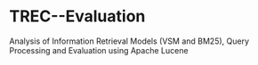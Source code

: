 TREC--Evaluation
================

Analysis of Information Retrieval Models (VSM and BM25), Query Processing and Evaluation using Apache Lucene
